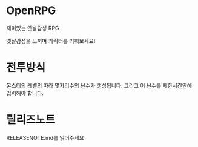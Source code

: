 # OpenRPG
재미있는 옛날감성 RPG

옛날감성을 느끼며 캐릭터를 키워보세요!

# 전투방식
몬스터의 레벨의 따라 몇자리수의 난수가 생성됩니다.
그리고 이 난수를 제한시간안에 입력해야 합니다.

# 릴리즈노트
RELEASENOTE.md를 읽어주세요
